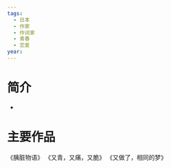 ```yaml
---
tags:
  - 日本
  - 作家
  - 作词家
  - 青春
  - 恋爱
year:
---
```

# 简介

- 
# 主要作品

《胰脏物语》
《又青，又痛，又脆》
《又做了，相同的梦》